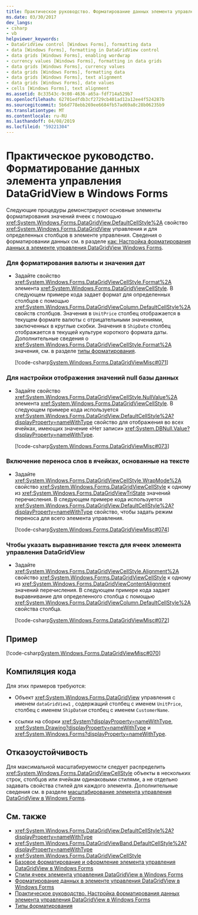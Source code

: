 ```yaml
---
title: Практическое руководство. Форматирование данных элемента управления DataGridView в Windows Forms
ms.date: 03/30/2017
dev_langs:
- csharp
- vb
helpviewer_keywords:
- DataGridView control [Windows Forms], formatting data
- data [Windows Forms], formatting in DataGridView control
- data grids [Windows Forms], enabling wordwrap
- currency values [Windows Forms], formatting in data grids
- data grids [Windows Forms], currency values
- data grids [Windows Forms], formatting data
- data grids [Windows Forms], text alignment
- data grids [Windows Forms], date values
- cells [Windows Forms], text alignment
ms.assetid: 8c33543c-9c08-4636-a65a-fdf714a529b7
ms.openlocfilehash: 62701edfdb3cf2729cb401ad12a12ee4f524287b
ms.sourcegitcommit: 5b6d778ebb269ee6684fb57ad69a8c28b06235b9
ms.translationtype: MT
ms.contentlocale: ru-RU
ms.lasthandoff: 04/08/2019
ms.locfileid: "59221304"
---
```

# <a name="how-to-format-data-in-the-windows-forms-datagridview-control"></a>Практическое руководство. Форматирование данных элемента управления DataGridView в Windows Forms
Следующие процедуры демонстрируют основные элементы форматирования значений ячеек с помощью <xref:System.Windows.Forms.DataGridView.DefaultCellStyle%2A> свойство <xref:System.Windows.Forms.DataGridView> управления и для определенных столбцов в элементе управления. Сведения о форматировании данных см. в разделе [как: Настройка форматирования данных в элементе управления DataGridView Windows Forms](how-to-customize-data-formatting-in-the-windows-forms-datagridview-control.md).  
  
### <a name="to-format-currency-and-date-values"></a>Для форматирования валюты и значения дат  
  
-   Задайте свойство <xref:System.Windows.Forms.DataGridViewCellStyle.Format%2A> элемента <xref:System.Windows.Forms.DataGridViewCellStyle>. В следующем примере кода задает формат для определенных столбцов с помощью <xref:System.Windows.Forms.DataGridViewColumn.DefaultCellStyle%2A> свойств столбцов. Значения в `UnitPrice` столбец отображается в текущем формате валюты с отрицательными значениями, заключенных в круглые скобки. Значения в `ShipDate` столбец отображается в текущей культуре короткого формата даты. Дополнительные сведения о <xref:System.Windows.Forms.DataGridViewCellStyle.Format%2A> значения, см. в разделе [типы форматирования](../../../standard/base-types/formatting-types.md).  
  
     [!code-csharp[System.Windows.Forms.DataGridViewMisc#071](~/samples/snippets/csharp/VS_Snippets_Winforms/System.Windows.Forms.DataGridViewMisc/CS/datagridviewmisc.cs#071)]
       
  
### <a name="to-customize-the-display-of-null-database-values"></a>Для настройки отображения значений null базы данных  
  
-   Задайте свойство <xref:System.Windows.Forms.DataGridViewCellStyle.NullValue%2A> элемента <xref:System.Windows.Forms.DataGridViewCellStyle>. В следующем примере кода используется <xref:System.Windows.Forms.DataGridView.DefaultCellStyle%2A?displayProperty=nameWithType> свойство для отображения во всех ячейках, имеющих значение «Нет записи» <xref:System.DBNull.Value?displayProperty=nameWithType>.  
  
     [!code-csharp[System.Windows.Forms.DataGridViewMisc#073](~/samples/snippets/csharp/VS_Snippets_Winforms/System.Windows.Forms.DataGridViewMisc/CS/datagridviewmisc.cs#073)]
       
  
### <a name="to-enable-wordwrap-in-text-based-cells"></a>Включение переноса слов в ячейках, основанные на тексте  
  
-   Задайте <xref:System.Windows.Forms.DataGridViewCellStyle.WrapMode%2A> свойство <xref:System.Windows.Forms.DataGridViewCellStyle> к одному из <xref:System.Windows.Forms.DataGridViewTriState> значений перечисления. В следующем примере кода используется <xref:System.Windows.Forms.DataGridView.DefaultCellStyle%2A?displayProperty=nameWithType> свойство, чтобы задать режим переноса для всего элемента управления.  
  
     [!code-csharp[System.Windows.Forms.DataGridViewMisc#074](~/samples/snippets/csharp/VS_Snippets_Winforms/System.Windows.Forms.DataGridViewMisc/CS/datagridviewmisc.cs#074)]
       
  
### <a name="to-specify-the-text-alignment-of-datagridview-cells"></a>Чтобы указать выравнивание текста для ячеек элемента управления DataGridView  
  
-   Задайте <xref:System.Windows.Forms.DataGridViewCellStyle.Alignment%2A> свойство <xref:System.Windows.Forms.DataGridViewCellStyle> к одному из <xref:System.Windows.Forms.DataGridViewContentAlignment> значений перечисления. В следующем примере кода задает выравнивание для определенного столбца с помощью <xref:System.Windows.Forms.DataGridViewColumn.DefaultCellStyle%2A> свойства столбца.  
  
     [!code-csharp[System.Windows.Forms.DataGridViewMisc#072](~/samples/snippets/csharp/VS_Snippets_Winforms/System.Windows.Forms.DataGridViewMisc/CS/datagridviewmisc.cs#072)]
       
  
## <a name="example"></a>Пример  
 [!code-csharp[System.Windows.Forms.DataGridViewMisc#070](~/samples/snippets/csharp/VS_Snippets_Winforms/System.Windows.Forms.DataGridViewMisc/CS/datagridviewmisc.cs#070)]
   
  
## <a name="compiling-the-code"></a>Компиляция кода  
 Для этих примеров требуются:  
  
-   Объект <xref:System.Windows.Forms.DataGridView> управления с именем `dataGridView1` , содержащий столбец с именем `UnitPrice`, столбец с именем `ShipDate`и столбец с именем `CustomerName`.  
  
-   ссылки на сборки <xref:System?displayProperty=nameWithType>, <xref:System.Drawing?displayProperty=nameWithType> и <xref:System.Windows.Forms?displayProperty=nameWithType>.  
  
## <a name="robust-programming"></a>Отказоустойчивость  
 Для максимальной масштабируемости следует распределить <xref:System.Windows.Forms.DataGridViewCellStyle> объекты в нескольких строк, столбцов или ячейкам одинаковыми стилями, а не отдельно задавать свойства стилей для каждого элемента. Дополнительные сведения см. в разделе [масштабирование элемента управления DataGridView в Windows Forms](best-practices-for-scaling-the-windows-forms-datagridview-control.md).  
  
## <a name="see-also"></a>См. также

- <xref:System.Windows.Forms.DataGridView.DefaultCellStyle%2A?displayProperty=nameWithType>
- <xref:System.Windows.Forms.DataGridViewBand.DefaultCellStyle%2A?displayProperty=nameWithType>
- <xref:System.Windows.Forms.DataGridViewCellStyle>
- [Базовое форматирование и оформление элемента управления DataGridView в Windows Forms](basic-formatting-and-styling-in-the-windows-forms-datagridview-control.md)
- [Стили ячеек элемента управления DataGridView в Windows Forms](cell-styles-in-the-windows-forms-datagridview-control.md)
- [Форматирование данных в элементе управления DataGridView в Windows Forms](data-formatting-in-the-windows-forms-datagridview-control.md)
- [Практическое руководство. Настройка форматирования данных элемента управления DataGridView в Windows Forms](how-to-customize-data-formatting-in-the-windows-forms-datagridview-control.md)
- [Типы форматирования](../../../standard/base-types/formatting-types.md)
